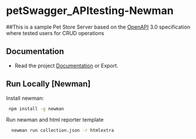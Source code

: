 
# petSwagger_APItesting-Newman




##This is a sample Pet Store Server based on the [OpenAPI](https://petstore.swagger.io/) 3.0 specification where tested users for CRUD operations






## Documentation

 - Read the project [Documentation](https://documenter.getpostman.com/view/23643865/2s93CHuuwk) or Export.
 

## Run Locally [Newman]

Install newman:

```bash
 npm install -g newman
```

Run newman and html reporter template

```bash
  newman run collection.json -r htmlextra
```



